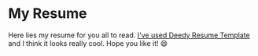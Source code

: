 # My Resume

Here lies my resume for you all to read. [I've used Deedy Resume Template](https://github.com/deedy/Deedy-Resume)
and I think it looks really cool. Hope you like it! :smile:

